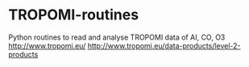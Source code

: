 # TROPOMI-routines
Python routines to read and analyse TROPOMI data of AI, CO, O3
http://www.tropomi.eu/
http://www.tropomi.eu/data-products/level-2-products
